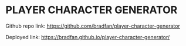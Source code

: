 # PLAYER CHARACTER GENERATOR

Github repo link: https://github.com/bradfan/player-character-generator

Deployed link: https://bradfan.github.io/player-character-generator/